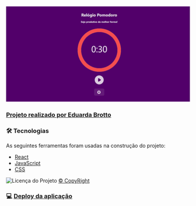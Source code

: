  <p align="center"> <img windth="470" src="banner.PNG">
 
 <p align="center">
  <a href="https://github.com/eduardabrotto">
   <h3> Projeto realizado por Eduarda Brotto </h3>
  </a>
 
### 🛠 Tecnologias

As seguintes ferramentas foram usadas na construção do projeto:

- [React](https://pt-br.reactjs.org/)
- [JavaScript](https://www.javascript.com/)
- [CSS](https://developer.mozilla.org/pt-BR/docs/Web/CSS)

</a>

  <img alt="Licença do Projeto" src="https://img.shields.io/badge/LICENSE-MIT-green"/> [© CopyRight](https://github.com/eduardabrotto/timerapp/blob/7eeb0925f42e74df04c15ca0aea4af97e39ff1c9/LICENSE)
  
  
### 💻 [Deploy da aplicação](https://pomodorodavilla.netlify.app/)
<p>

